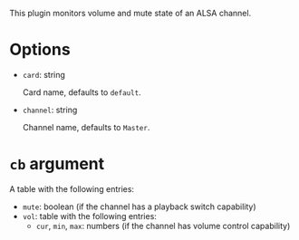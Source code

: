 This plugin monitors volume and mute state of an ALSA channel.

Options
===
* `card`: string

  Card name, defaults to `default`.

* `channel`: string

  Channel name, defaults to `Master`.

`cb` argument
===
A table with the following entries:
* `mute`: boolean (if the channel has a playback switch capability)
* `vol`: table with the following entries:
  * `cur`, `min`, `max`: numbers (if the channel has volume control capability)
